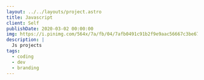 ```yaml
---
layout: ../../layouts/project.astro
title: Javascript
client: Self
publishDate: 2020-03-02 00:00:00
img: https://i.pinimg.com/564x/7a/fb/04/7afb0491c91b2f9e9aac56667c3be677.jpg
description: |
  Js projects
tags:
  - coding
  - dev
  - branding
---
```

